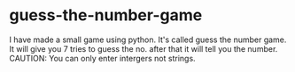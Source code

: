 # guess-the-number-game


I have made a small game using python. It's called guess the number game.
It will give you 7 tries to guess the no. after that it will tell you the number.
CAUTION: You can only enter intergers not strings.
